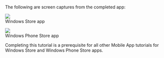 
The following are screen captures from the completed app:

![](./media/app-service-mobile-windows-universal-get-started/mobile-quickstart-completed.png)
<br/>Windows Store app

![](./media/app-service-mobile-windows-universal-get-started/mobile-quickstart-completed-wp8.png)
<br/>Windows Phone Store app

Completing this tutorial is a prerequisite for all other Mobile App tutorials for Windows Store and Windows Phone Store apps. 


